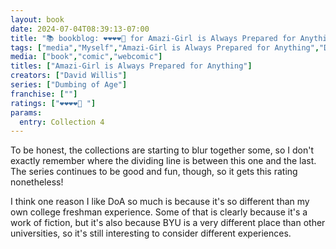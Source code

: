 ```yaml
---
layout: book
date: 2024-07-04T08:39:13-07:00
title: "📚 bookblog: ❤️❤️❤️❤️🖤 for Amazi-Girl is Always Prepared for Anything (A Fourth Dumbing of Age Collection), by David Willis"
tags: ["media","Myself","Amazi-Girl is Always Prepared for Anything","David Willis","Dumbing of Age","BYU"]
media: ["book","comic","webcomic"]
titles: ["Amazi-Girl is Always Prepared for Anything"]
creators: ["David Willis"]
series: ["Dumbing of Age"]
franchise: [""]
ratings: ["❤️❤️❤️❤️🖤 "]
params:
  entry: Collection 4
---
```


To be honest, the collections are starting to blur together some, so I don't exactly remember where the dividing line is between this one and the last. The series continues to be good and fun, though, so it gets this rating nonetheless!

I think one reason I like DoA so much is because it's so different than my own college freshman experience. Some of that is clearly because it's a work of fiction, but it's also because BYU is a very different place than other universities, so it's still interesting to consider different experiences.
